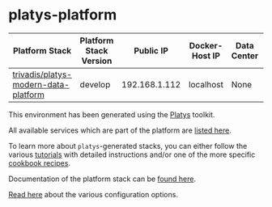 # platys-platform

| Platform Stack | Platform Stack Version | Public IP | Docker-Host IP | Data Center | Additional Documentation
|-------------- |------|------------|------------|------------|------------
| [ trivadis/platys-modern-data-platform ](https://hub.docker.com/repository/docker/trivadis/platys-modern-data-platform) | develop | 192.168.1.112 | localhost | None | None

This environment has been generated using the [Platys](http://github.com/trivadispf/platys) toolkit.

All available services which are part of the platform are [listed here](services-v2).

To learn more about `platys`-generated stacks, you can either follow the various [tutorials](./tutorials/README) with detailed instructions and/or one of the more specific [cookbook recipes](./cookbooks/README).

Documentation of the platform stack can be [found here](README).

[Read here](./documentation/configuration) about the various configuration options.
